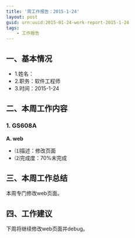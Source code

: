```yaml
---
title: '周工作报告：2015-1-24'
layout: post
guid: urn:uuid:2015-01-24-work-report-2015-1-24
tags:
    - 工作报告
---
```


## 一、基本情况

 - 1.姓名：
 - 2.职务：软件工程师
 - 3.时间：2015-1-24

## 二、本周工作内容

### 1. GS608A

**A. web**

 - ⑴描述：修改页面
 - ⑵完成度：70%未完成

## 三、本周工作总结

本周专门修改web页面。

## 四、工作建议

下周将继续修改web页面并debug。